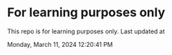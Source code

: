 # For learning purposes only
This repo is for learning purposes only.
Last updated at

Monday, March 11, 2024 12:20:41 PM


